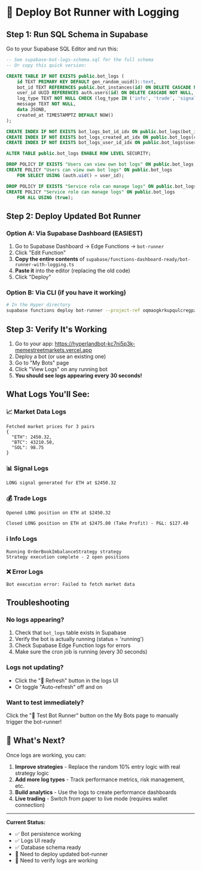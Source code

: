 # 🚀 Deploy Bot Runner with Logging

## Step 1: Run SQL Schema in Supabase

Go to your Supabase SQL Editor and run this:

```sql
-- See supabase-bot-logs-schema.sql for the full schema
-- Or copy this quick version:

CREATE TABLE IF NOT EXISTS public.bot_logs (
    id TEXT PRIMARY KEY DEFAULT gen_random_uuid()::text,
    bot_id TEXT REFERENCES public.bot_instances(id) ON DELETE CASCADE NOT NULL,
    user_id UUID REFERENCES auth.users(id) ON DELETE CASCADE NOT NULL,
    log_type TEXT NOT NULL CHECK (log_type IN ('info', 'trade', 'signal', 'error', 'market_data')),
    message TEXT NOT NULL,
    data JSONB,
    created_at TIMESTAMPTZ DEFAULT NOW()
);

CREATE INDEX IF NOT EXISTS bot_logs_bot_id_idx ON public.bot_logs(bot_id);
CREATE INDEX IF NOT EXISTS bot_logs_created_at_idx ON public.bot_logs(created_at DESC);
CREATE INDEX IF NOT EXISTS bot_logs_user_id_idx ON public.bot_logs(user_id);

ALTER TABLE public.bot_logs ENABLE ROW LEVEL SECURITY;

DROP POLICY IF EXISTS "Users can view own bot logs" ON public.bot_logs;
CREATE POLICY "Users can view own bot logs" ON public.bot_logs
    FOR SELECT USING (auth.uid() = user_id);

DROP POLICY IF EXISTS "Service role can manage logs" ON public.bot_logs;
CREATE POLICY "Service role can manage logs" ON public.bot_logs
    FOR ALL USING (true);
```

## Step 2: Deploy Updated Bot Runner

### Option A: Via Supabase Dashboard (EASIEST)

1. Go to Supabase Dashboard → Edge Functions → `bot-runner`
2. Click "Edit Function"
3. **Copy the entire contents** of `supabase/functions-dashboard-ready/bot-runner-with-logging.ts`
4. **Paste it** into the editor (replacing the old code)
5. Click "Deploy"

### Option B: Via CLI (if you have it working)

```bash
# In the Hyper directory
supabase functions deploy bot-runner --project-ref oqmaogkrkupqulcregpz
```

## Step 3: Verify It's Working

1. Go to your app: https://hyperlandbot-kc7ni5p3k-memestreetmarkets.vercel.app
2. Deploy a bot (or use an existing one)
3. Go to "My Bots" page
4. Click "View Logs" on any running bot
5. **You should see logs appearing every 30 seconds!**

## What Logs You'll See:

### 📈 Market Data Logs
```
Fetched market prices for 3 pairs
{
  "ETH": 2450.32,
  "BTC": 43210.50,
  "SOL": 98.75
}
```

### 📊 Signal Logs
```
LONG signal generated for ETH at $2450.32
```

### 💰 Trade Logs
```
Opened LONG position on ETH at $2450.32
```

```
Closed LONG position on ETH at $2475.80 (Take Profit) - P&L: $127.40
```

### ℹ️ Info Logs
```
Running OrderBookImbalanceStrategy strategy
Strategy execution complete - 2 open positions
```

### ❌ Error Logs
```
Bot execution error: Failed to fetch market data
```

## Troubleshooting

### No logs appearing?
1. Check that `bot_logs` table exists in Supabase
2. Verify the bot is actually running (status = 'running')
3. Check Supabase Edge Function logs for errors
4. Make sure the cron job is running (every 30 seconds)

### Logs not updating?
- Click the "🔄 Refresh" button in the logs UI
- Or toggle "Auto-refresh" off and on

### Want to test immediately?
Click the "🧪 Test Bot Runner" button on the My Bots page to manually trigger the bot-runner!

## 🎯 What's Next?

Once logs are working, you can:
1. **Improve strategies** - Replace the random 10% entry logic with real strategy logic
2. **Add more log types** - Track performance metrics, risk management, etc.
3. **Build analytics** - Use the logs to create performance dashboards
4. **Live trading** - Switch from paper to live mode (requires wallet connection)

---

**Current Status:**
- ✅ Bot persistence working
- ✅ Logs UI ready
- ✅ Database schema ready
- 🚧 Need to deploy updated bot-runner
- 🚧 Need to verify logs are working

